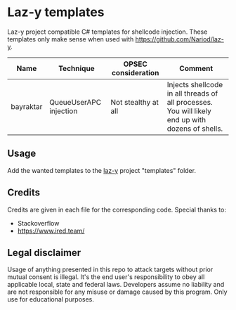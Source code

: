 # Laz-y templates
Laz-y project compatible C# templates for shellcode injection. These templates only make sense when used with https://github.com/Nariod/laz-y.

| Name | Technique | OPSEC consideration | Comment |
| --- | --- | --- | --- |
| bayraktar | QueueUserAPC injection | Not stealthy at all | Injects shellcode in all threads of all processes. You will likely end up with dozens of shells. |

## Usage
Add the wanted templates to the [laz-y](https://github.com/Nariod/laz-y) project "templates" folder.

## Credits
Credits are given in each file for the corresponding code. Special thanks to:
* Stackoverflow 
* https://www.ired.team/

## Legal disclaimer
Usage of anything presented in this repo to attack targets without prior mutual consent is illegal. It's the end user's responsibility to obey all applicable local, state and federal laws. Developers assume no liability and are not responsible for any misuse or damage caused by this program. Only use for educational purposes.
